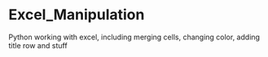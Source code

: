 # Excel_Manipulation
Python working with excel, including merging cells, changing color, adding title row and stuff
